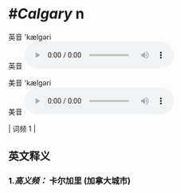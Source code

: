# ***\#Calgary*** n
英音 'kælɡəri  
英音
<audio src="./media/Calgary-B.aac" controls="controls"></audio>

美音 'kælɡəri  
美音
<audio src="./media/Calgary.aac" controls="controls"></audio>



| 词频 1 |  

英文释义
---
### 1.*高义频：* **卡尔加里 (加拿大城市)**  


